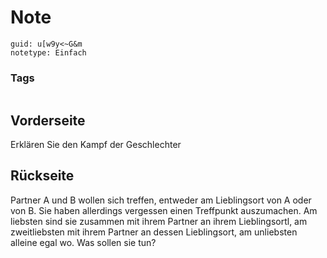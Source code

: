 # Note
```
guid: u[w9y<~G&m
notetype: Einfach
```

### Tags
```
```

## Vorderseite
Erklären Sie den Kampf der Geschlechter

## Rückseite
Partner A und B wollen sich treffen, entweder am Lieblingsort von A oder von B. Sie haben allerdings vergessen einen Treffpunkt auszumachen. Am liebsten sind sie zusammen mit ihrem Partner an ihrem Lieblingsortl, am zweitliebsten mit ihrem Partner an dessen Lieblingsort, am unliebsten alleine egal wo. Was sollen sie tun?

